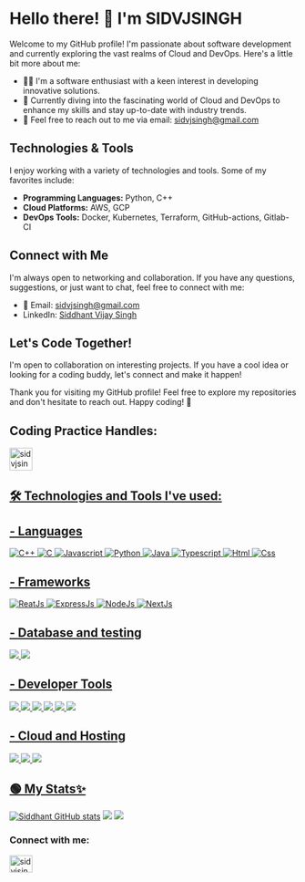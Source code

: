 <!--- 👋 Hi, I’m @SIDVJSINGH
- 👀 I’m interested in developing
- 🌱 I’m currently learning Cloud and DevOps
 - 💞️ I’m looking to collaborate on ... 
- 📫 How to reach me sidvjsingh@gmail.com -->

# Hello there! 👋 I'm SIDVJSINGH

Welcome to my GitHub profile! I'm passionate about software development and currently exploring the vast realms of Cloud and DevOps. Here's a little bit more about me:

- 👨‍💻 I'm a software enthusiast with a keen interest in developing innovative solutions.
- 🌱 Currently diving into the fascinating world of Cloud and DevOps to enhance my skills and stay up-to-date with industry trends.
- 📧 Feel free to reach out to me via email: [sidvjsingh@gmail.com](mailto:your.sidvjsingh@gmail.com)

## Technologies & Tools

I enjoy working with a variety of technologies and tools. Some of my favorites include:

- **Programming Languages:** Python, C++
- **Cloud Platforms:** AWS, GCP
- **DevOps Tools:** Docker, Kubernetes, Terraform, GitHub-actions, Gitlab-CI

<!-- ## Projects

I'm constantly working on exciting projects to expand my knowledge and contribute to the community. Check out some of my featured projects:

1. [Project Name](link-to-project): Brief description of the project.
2. [Another Project](link-to-another-project): What it does and why it's awesome. -->

## Connect with Me

I'm always open to networking and collaboration. If you have any questions, suggestions, or just want to chat, feel free to connect with me:

- 📧 Email: [sidvjsingh@gmail.com](mailto:your.sidvjsingh@gmail.com)
- LinkedIn: [Siddhant Vijay Singh](https://www.linkedin.com/in/sidvjsingh/)

## Let's Code Together!

I'm open to collaboration on interesting projects. If you have a cool idea or looking for a coding buddy, let's connect and make it happen!

<!-- Uncomment the next line if you're looking to collaborate on projects -->
<!-- ## 🤝 Looking to Collaborate? -->

Thank you for visiting my GitHub profile! Feel free to explore my repositories and don't hesitate to reach out. Happy coding! 🚀


<!---
SIDVJSINGH/SIDVJSINGH is a ✨ special ✨ repository because its `README.md` (this file) appears on your GitHub profile.
You can click the Preview link to take a look at your changes.
--->

## Coding Practice Handles: 
<a href="https://leetcode.com/uzumaki1970/" target="blank"><img align="center" src="https://img.shields.io/badge/-LeetCode-FFA116?style=for-the-badge&logo=LeetCode&logoColor=black" alt="sidvjsingh" height="40"/>

## 🛠️ Technologies and Tools I've used:

## - Languages
<div align="inline">
<img alt="C++" src="https://img.shields.io/badge/C%2B%2B-00599C?style=for-the-badge&logo=c%2B%2B&logoColor=white"/>
<img alt="C" src="https://img.shields.io/badge/C-ffb703?style=for-the-badge&logo=c&logoColor=black"/>
<img alt="Javascript" src="https://img.shields.io/badge/JavaScript-F7DF1E?style=for-the-badge&logo=javascript&logoColor=black" />
<img alt="Python" src="https://img.shields.io/badge/Python-14354C?style=for-the-badge&logo=python&logoColor=white"/>
<img alt="Java" src="https://img.shields.io/badge/Java-ED8B00?style=for-the-badge&logo=openjdk&logoColor=white"/>
<img alt="Typescript" src="https://img.shields.io/badge/TypeScript-007ACC?style=for-the-badge&logo=typescript&logoColor=white"/>
<img alt="Html" src="https://img.shields.io/badge/ExpressJs-ffc857?style=for-the-badge&logo=express&logoColor=black"/>
<img alt="Css" src="https://img.shields.io/badge/ExpressJs-ffc857?style=for-the-badge&logo=express&logoColor=black"/>
</div>

## - Frameworks
<div align="inline">
 <img alt="ReatJs" src = "https://img.shields.io/badge/ReactJs-8cb369?style=for-the-badge&logo=react&logoColor=white" />
 <img alt="ExpressJs" src = "https://img.shields.io/badge/ExpressJs-ffc857?style=for-the-badge&logo=express&logoColor=black" />
 <img alt="NodeJs" src = "https://img.shields.io/badge/NodeJs-339933?style=for-the-badge&logo=nodedotjs&logoColor=white" />
 <img alt="NextJs" src = "https://img.shields.io/badge/NextJs-f86624?style=for-the-badge&logo=Next.js&logoColor=white" />
</div>

## - Database and testing
<div align="inline">
 <img src ="https://img.shields.io/badge/MySQL-ffd000?style=for-the-badge&logo=mysql&logoColor=black" />
 <img src ="https://img.shields.io/badge/MongoDB-4EA94B?style=for-the-badge&logo=mongodb&logoColor=white" />
</div>

## - Developer Tools
<div align="inline">
 <img src="https://img.shields.io/badge/Visual_Studio_Code-0078D4?style=for-the-badge&logo=visual%20studio%20code&logoColor=white" />
 <img src="https://img.shields.io/badge/Git-ff8800?style=for-the-badge&logo=git&logoColor=white" />
 <img src="https://img.shields.io/badge/Github-ffdd00?style=for-the-badge&logo=github&logoColor=black" />
 <img src="https://img.shields.io/badge/Postman-c8b8db?style=for-the-badge&logo=postman&logoColor=white" />
 <img src = "https://img.shields.io/badge/npm-CB3837?style=for-the-badge&logo=npm&logoColor=white" />
 <img src = "https://img.shields.io/badge/redux-339933?style=for-the-badge&logo=redux&logoColor=white" />
</div>

## - Cloud and Hosting
<div align="inline">
 <img src="https://img.shields.io/badge/Heroku-6930c3?style=for-the-badge&logo=Heroku&logoColor=white" />
 <img src="https://img.shields.io/badge/Netlify-64dfdf?style=for-the-badge&logo=Netlify&logoColor=white" />
 <img src="https://img.shields.io/badge/Vercel-000000?style=for-the-badge&logo=vercel&logoColor=white" />
</div>

## 🟢 My Stats✨
[![Siddhant GitHub stats](https://github-readme-stats.vercel.app/api?username=SIDVJSINGH&show_icons=true&theme=tokyonight&rank_icon=github)](https://github.com/anuraghazra/github-readme-stats)
 <img src="https://github-profile-summary-cards.vercel.app/api/cards/profile-details?username=SIDVJSINGH&theme=tokyonight&show_icons=true" />
 <img src="https://github-readme-stats.vercel.app/api/top-langs/?username=SIDVJSINGH&theme=tokyonight" />


<h3 align="left">Connect with me:</h3>
<p align="left">
<a href="https://linkedin.com/in/sidvjsingh" target="blank"><img align="center" src="https://raw.githubusercontent.com/rahuldkjain/github-profile-readme-generator/master/src/images/icons/Social/linked-in-alt.svg" alt="sidvjsingh" height="30" width="40" />
</a>
</p>
